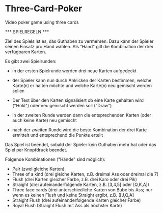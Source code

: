 # Three-Card-Poker
Video poker game using three cards


*** SPIELREGELN ***

Ziel des Spiels ist es, das Guthaben zu vermehren. Dazu kann der Spieler seinen Einsatz pro Hand wählen.
Als "Hand" gilt die Kombination der drei verfügbaren Karten.

Es gibt zwei Spielrunden:
- in der ersten Spielrunde werden drei neue Karten aufgedeckt
- der Spieler kann nun durch Anklicken der Karten bestimmen, 
  welche Karte(n) er halten möchte und welche Karte(n) neu gemischt werden sollen
- Der Text über den Karten signalisiert ob eine Karte gehalten wird ("Hold") oder
  neu gemischt werden soll ("Draw")

- in der zweiten Runde werden dann die entsprechenden Karten (oder auch keine Karte)
  neu gemischt
- nach der zweiten Runde wird die beste Kombination der drei Karte ermittelt und 
  entsprechend die Punkte erteilt


Das Spiel ist beendet, sobald der Spieler kein Guthaben mehr hat oder das Spiel per Knopfdruck beendet.


Folgende Kombinationen ("Hände" sind möglich):
- Pair 			(zwei gleiche Karten)
- Three of a kind 	(drei gleiche Karten, z.B. dreimal Ass oder dreimal die 7)
- Flush			(drei Karten gleicher Farbe, z.B. drei Karo oder drei Pik)
- Straight		(drei aufeinanderfolgende Karten, z.B. [3,4,5] oder [Q,K,A])
- Three face cards	(drei unterschiedliche Karten von Bube bis Ass; nur wenn 
			 es keinen Flush und keine Straight ergibt, z.B. ([J,Q,A]
- Straight Flush	(drei aufeinanderfolgende Karten gleicher Farbe)
- Royal Flush		(Straight Flush mit Ass als höchster Karte)
